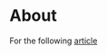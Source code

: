﻿# About

For the following [article](https://dev.to/karenpayneoregon/list-all-visual-studio-solutions-4a2bs)
